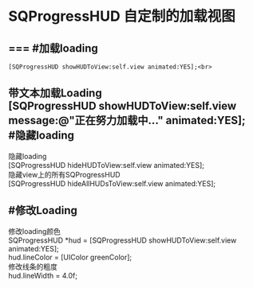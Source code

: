 # SQProgressHUD 自定制的加载视图
===
#加载loading <br>
---
    [SQProgressHUD showHUDToView:self.view animated:YES];<br>
带文本加载Loading <br>
    [SQProgressHUD showHUDToView:self.view message:@"正在努力加载中..." animated:YES];<br>
#隐藏loading <br>
---
隐藏loading <br>
    [SQProgressHUD hideHUDToView:self.view animated:YES];<br>
隐藏view上的所有SQProgressHUD <br>
    [SQProgressHUD hideAllHUDsToView:self.view animated:YES];<br>

#修改Loading<br>
---
修改loading颜色<br>
    SQProgressHUD *hud = [SQProgressHUD showHUDToView:self.view animated:YES];<br>
    hud.lineColor = [UIColor greenColor];<br>
    修改线条的粗度<br>
    hud.lineWidth = 4.0f;<br>
